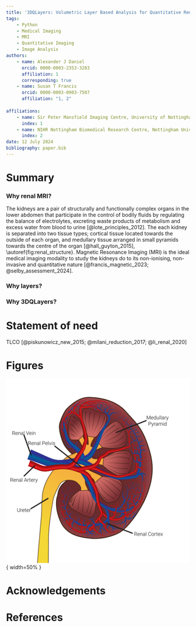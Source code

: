 ```yaml
---
title: '3DQLayers: Volumetric Layer Based Analysis for Quantitative Renal MRI'
tags:
    - Python
    - Medical Imaging
    - MRI
    - Quantitative Imaging
    - Image Analysis
authors:
    - name: Alexander J Daniel
      orcid: 0000-0003-2353-3283
      affiliation: 1
      corresponding: true
    - name: Susan T Francis
      orcid: 0000-0003-0903-7507
      affiliation: "1, 2"

affiliations: 
    - name: Sir Peter Mansfield Imaging Centre, University of Nottingham, Nottingham, United Kingdom
      index: 1
    - name: NIHR Nottingham Biomedical Research Centre, Nottingham University Hospitals NHS Trust and the University of Nottingham, Nottingham, United Kingdom
      index: 2
date: 12 July 2024
bibliography: paper.bib
---
```


# Summary
### Why renal MRI?
The kidneys are a pair of structurally and functionally complex organs in the lower abdomen that participate in the control of bodily fluids by regulating the balance of electrolytes, excreting waste products of metabolism and excess water from blood to urine [@lote_principles_2012]. The each kidney is separated into two tissue types; cortical tissue located towards the outside of each organ, and medullary tissue arranged in small pyramids towards the centre of the organ [@hall_guyton_2015], \autoref{fig:renal_structure}. Magnetic Resonance Imaging (MRI) is the ideal medical imaging modality to study the kidneys do to its non-ionising, non-invasive and quantitative nature [@francis_magnetic_2023; @selby_assessment_2024]. 

### Why layers?

### Why 3DQLayers?

 
# Statement of need
TLCO [@piskunowicz_new_2015; @milani_reduction_2017; @li_renal_2020]

# Figures
![Overview of the structure of the kidneys. \label{fig:renal_structure}](kidney_overview.png){ width=50% }

# Acknowledgements

# References